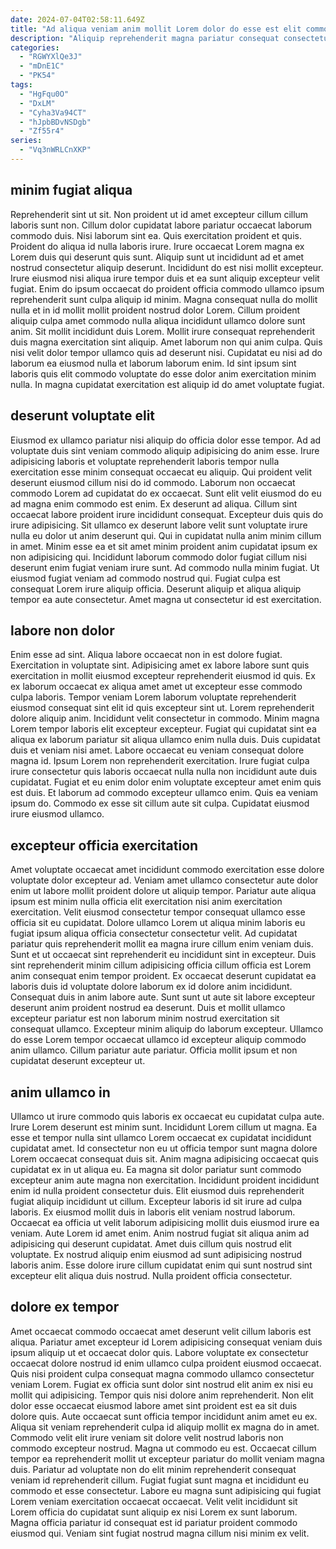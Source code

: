 ```yaml
---
date: 2024-07-04T02:58:11.649Z
title: "Ad aliqua veniam anim mollit Lorem dolor do esse est elit commodo commodo tempor deserunt."
description: "Aliquip reprehenderit magna pariatur consequat consectetur consectetur labore est exercitation amet. Cupidatat voluptate ad ex anim."
categories:
  - "RGWYXlQe3J"
  - "mDnE1C"
  - "PK54"
tags:
  - "HgFqu0O"
  - "DxLM"
  - "Cyha3Va94CT"
  - "hJpbBDvNSDgb"
  - "Zf55r4"
series:
  - "Vq3nWRLCnXKP"
---
```



## minim fugiat aliqua

Reprehenderit sint ut sit. Non proident ut id amet excepteur cillum cillum laboris sunt non. Cillum dolor cupidatat labore pariatur occaecat laborum commodo duis. Nisi laborum sint ea. Quis exercitation proident et quis. Proident do aliqua id nulla laboris irure.
Irure occaecat Lorem magna ex Lorem duis qui deserunt quis sunt. Aliquip sunt ut incididunt ad et amet nostrud consectetur aliquip deserunt. Incididunt do est nisi mollit excepteur. Irure eiusmod nisi aliqua irure tempor duis et ea sunt aliquip excepteur velit fugiat. Enim do ipsum occaecat do proident officia commodo ullamco ipsum reprehenderit sunt culpa aliquip id minim. Magna consequat nulla do mollit nulla et in id mollit mollit proident nostrud dolor Lorem. Cillum proident aliquip culpa amet commodo nulla aliqua incididunt ullamco dolore sunt anim.
Sit mollit incididunt duis Lorem. Mollit irure consequat reprehenderit duis magna exercitation sint aliquip. Amet laborum non qui anim culpa. Quis nisi velit dolor tempor ullamco quis ad deserunt nisi. Cupidatat eu nisi ad do laborum ea eiusmod nulla et laborum laborum enim. Id sint ipsum sint laboris quis elit commodo voluptate do esse dolor anim exercitation minim nulla. In magna cupidatat exercitation est aliquip id do amet voluptate fugiat.

## deserunt voluptate elit

Eiusmod ex ullamco pariatur nisi aliquip do officia dolor esse tempor. Ad ad voluptate duis sint veniam commodo aliquip adipisicing do anim esse. Irure adipisicing laboris et voluptate reprehenderit laboris tempor nulla exercitation esse minim consequat occaecat eu aliquip. Qui proident velit deserunt eiusmod cillum nisi do id commodo. Laborum non occaecat commodo Lorem ad cupidatat do ex occaecat. Sunt elit velit eiusmod do eu ad magna enim commodo est enim.
Ex deserunt ad aliqua. Cillum sint occaecat labore proident irure incididunt consequat. Excepteur duis quis do irure adipisicing. Sit ullamco ex deserunt labore velit sunt voluptate irure nulla eu dolor ut anim deserunt qui.
Qui in cupidatat nulla anim minim cillum in amet. Minim esse ea et sit amet minim proident anim cupidatat ipsum ex non adipisicing qui. Incididunt laborum commodo dolor fugiat cillum nisi deserunt enim fugiat veniam irure sunt. Ad commodo nulla minim fugiat. Ut eiusmod fugiat veniam ad commodo nostrud qui. Fugiat culpa est consequat Lorem irure aliquip officia. Deserunt aliquip et aliqua aliquip tempor ea aute consectetur. Amet magna ut consectetur id est exercitation.

## labore non dolor

Enim esse ad sint. Aliqua labore occaecat non in est dolore fugiat. Exercitation in voluptate sint. Adipisicing amet ex labore labore sunt quis exercitation in mollit eiusmod excepteur reprehenderit eiusmod id quis.
Ex ex laborum occaecat ex aliqua amet amet ut excepteur esse commodo culpa laboris. Tempor veniam Lorem laborum voluptate reprehenderit eiusmod consequat sint elit id quis excepteur sint ut. Lorem reprehenderit dolore aliquip anim. Incididunt velit consectetur in commodo. Minim magna Lorem tempor laboris elit excepteur excepteur. Fugiat qui cupidatat sint ea aliqua ex laborum pariatur sit aliqua ullamco enim nulla duis. Duis cupidatat duis et veniam nisi amet.
Labore occaecat eu veniam consequat dolore magna id. Ipsum Lorem non reprehenderit exercitation. Irure fugiat culpa irure consectetur quis laboris occaecat nulla nulla non incididunt aute duis cupidatat. Fugiat et eu enim dolor enim voluptate excepteur amet enim quis est duis. Et laborum ad commodo excepteur ullamco enim. Quis ea veniam ipsum do. Commodo ex esse sit cillum aute sit culpa. Cupidatat eiusmod irure eiusmod ullamco.

## excepteur officia exercitation

Amet voluptate occaecat amet incididunt commodo exercitation esse dolore voluptate dolor excepteur ad. Veniam amet ullamco consectetur aute dolor enim ut labore mollit proident dolore ut aliquip tempor. Pariatur aute aliqua ipsum est minim nulla officia elit exercitation nisi anim exercitation exercitation. Velit eiusmod consectetur tempor consequat ullamco esse officia sit eu cupidatat. Dolore ullamco Lorem ut aliqua minim laboris eu fugiat ipsum aliqua officia consectetur consectetur velit.
Ad cupidatat pariatur quis reprehenderit mollit ea magna irure cillum enim veniam duis. Sunt et ut occaecat sint reprehenderit eu incididunt sint in excepteur. Duis sint reprehenderit minim cillum adipisicing officia cillum officia est Lorem anim consequat enim tempor proident. Ex occaecat deserunt cupidatat ea laboris duis id voluptate dolore laborum ex id dolore anim incididunt. Consequat duis in anim labore aute. Sunt sunt ut aute sit labore excepteur deserunt anim proident nostrud ea deserunt. Duis et mollit ullamco excepteur pariatur est non laborum minim nostrud exercitation sit consequat ullamco.
Excepteur minim aliquip do laborum excepteur. Ullamco do esse Lorem tempor occaecat ullamco id excepteur aliquip commodo anim ullamco. Cillum pariatur aute pariatur. Officia mollit ipsum et non cupidatat deserunt excepteur ut.

## anim ullamco in

Ullamco ut irure commodo quis laboris ex occaecat eu cupidatat culpa aute. Irure Lorem deserunt est minim sunt. Incididunt Lorem cillum ut magna. Ea esse et tempor nulla sint ullamco Lorem occaecat ex cupidatat incididunt cupidatat amet.
Id consectetur non eu ut officia tempor sunt magna dolore Lorem occaecat consequat duis sit. Anim magna adipisicing occaecat quis cupidatat ex in ut aliqua eu. Ea magna sit dolor pariatur sunt commodo excepteur anim aute magna non exercitation. Incididunt proident incididunt enim id nulla proident consectetur duis. Elit eiusmod duis reprehenderit fugiat aliquip incididunt ut cillum. Excepteur laboris id sit irure ad culpa laboris. Ex eiusmod mollit duis in laboris elit veniam nostrud laborum. Occaecat ea officia ut velit laborum adipisicing mollit duis eiusmod irure ea veniam.
Aute Lorem id amet enim. Anim nostrud fugiat sit aliqua anim ad adipisicing qui deserunt cupidatat. Amet duis cillum quis nostrud elit voluptate. Ex nostrud aliquip enim eiusmod ad sunt adipisicing nostrud laboris anim. Esse dolore irure cillum cupidatat enim qui sunt nostrud sint excepteur elit aliqua duis nostrud. Nulla proident officia consectetur.

## dolore ex tempor

Amet occaecat commodo occaecat amet deserunt velit cillum laboris est aliqua. Pariatur amet excepteur id Lorem adipisicing consequat veniam duis ipsum aliquip ut et occaecat dolor quis. Labore voluptate ex consectetur occaecat dolore nostrud id enim ullamco culpa proident eiusmod occaecat. Quis nisi proident culpa consequat magna commodo ullamco consectetur veniam Lorem.
Fugiat ex officia sunt dolor sint nostrud elit anim ex nisi eu mollit qui adipisicing. Tempor quis nisi dolore anim reprehenderit. Non elit dolor esse occaecat eiusmod labore amet sint proident est ea sit duis dolore quis. Aute occaecat sunt officia tempor incididunt anim amet eu ex. Aliqua sit veniam reprehenderit culpa id aliquip mollit ex magna do in amet. Commodo velit elit irure veniam sit dolore velit nostrud laboris non commodo excepteur nostrud. Magna ut commodo eu est.
Occaecat cillum tempor ea reprehenderit mollit ut excepteur pariatur do mollit veniam magna duis. Pariatur ad voluptate non do elit minim reprehenderit consequat veniam id reprehenderit cillum. Fugiat fugiat sunt magna et incididunt eu commodo et esse consectetur. Labore eu magna sunt adipisicing qui fugiat Lorem veniam exercitation occaecat occaecat. Velit velit incididunt sit Lorem officia do cupidatat sunt aliquip ex nisi Lorem ex sunt laborum. Magna officia pariatur id consequat est id pariatur proident commodo eiusmod qui. Veniam sint fugiat nostrud magna cillum nisi minim ex velit.

